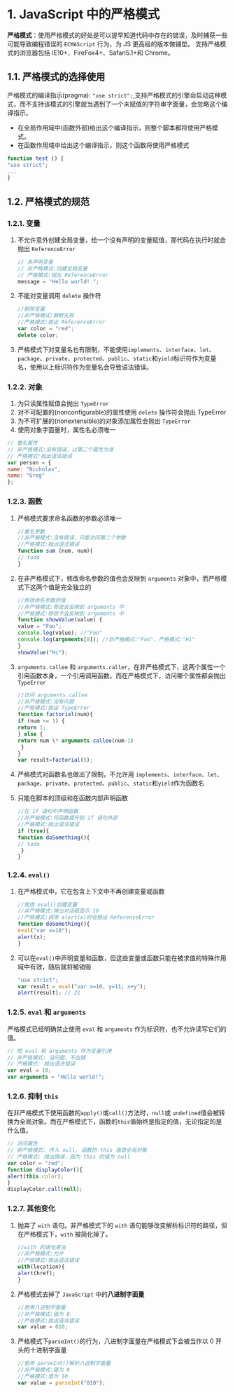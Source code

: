 # 1. JavaScript 中的严格模式

**严格模式**：使用严格模式的好处是可以提早知道代码中存在的错误，及时捕获一些可能导致编程错误的 `ECMAScript` 行为，为 JS 更高级的版本做铺垫。
支持严格模式的浏览器包括 IE10+、FireFox4+、Safari5.1+和 Chrome。

## 1.1. 严格模式的选择使用

严格模式的编译指示(pragma): `"use strict";`,支持严格模式的引擎会启动这种模式，而不支持该模式的引擎就当遇到了一个未赋值的字符串字面量，会忽略这个编译指示。

- 在全局作用域中(函数外部)给出这个编译指示，则整个脚本都将使用严格模式。
- 在函数作用域中给出这个编译指示，则这个函数将使用严格模式

```JavaScript
function test () {
"use strict";
...
}
```

## 1.2. 严格模式的规范

### 1.2.1. 变量

1. 不允许意外创建全局变量，给一个没有声明的变量赋值，那代码在执行时就会抛出 `ReferenceError`

   ```JavaScript
   // 未声明变量
   // 非严格模式:创建全局变量
   // 严格模式:抛出 ReferenceError
   message = "Hello world! ";
   ```

2. 不能对变量调用 `delete` 操作符

   ```JavaScript
   //删除变量
   //非严格模式:静默失败
   //严格模式:抛出 ReferenceError
   var color = "red";
   delete color;
   ```

3. 严格模式下对变量名也有限制，不能使用`implements`、`interface`、`let`、`package`、`private`、`protected`、`public`、`static`和`yield`标识符作为变量名，使用以上标识符作为变量名会导致语法错误。

### 1.2.2. 对象

1. 为只读属性赋值会抛出 `TypeError`
2. 对不可配置的(nonconfigurable)的属性使用 `delete` 操作符会抛出 TypeError
3. 为不可扩展的(nonextensible)的对象添加属性会抛出 `TypeError`
4. 使用对象字面量时，属性名必须唯一

```JavaScript
// 重名属性
// 非严格模式:没有错误，以第二个属性为准
// 严格模式:抛出语法错误
var person = {
name: "Nicholas",
name: "Greg"
};
```

### 1.2.3. 函数

1. 严格模式要求命名函数的参数必须唯一

   ```JavaScript
   //重名参数
   //非严格模式:没有错误，只能访问第二个参数
   //严格模式:抛出语法错误
   function sum (num, num){
   // todo
   }
   ```

2. 在非严格模式下，修改命名参数的值也会反映到 `arguments` 对象中，而严格模式下这两个值是完全独立的

   ```JavaScript
   //修改命名参数的值
   //非严格模式:修改会反映到 arguments 中
   //严格模式:修改不会反映到 arguments 中
   function showValue(value) {
   value = "Foo";
   console.log(value); //"Foo"
   console.log(arguments[0]); //非严格模式:"Foo"，严格模式:"Hi"
   }
   showValue("Hi");
   ```

3. `arguments.callee` 和 `arguments.caller`，在非严格模式下，这两个属性一个引用函数本身，一个引用调用函数。而在严格模式下，访问哪个属性都会抛出 `TypeError`

   ```JavaScript
   //访问 arguments.callee
   //非严格模式:没有问题
   //严格模式:抛出 TypeError
   function factorial(num){
   if (num <= 1) {
   return 1;
   } else {
   return num \* arguments.callee(num-1)
    }
   }
   var result=factorial(5);
   ```

4. 严格模式对函数名也做出了限制，不允许用 `implements`、`interface`、`let`、`package`、`private`、`protected`、`public`、`static`和`yield`作为函数名
5. 只能在脚本的顶级和在函数内部声明函数

   ```JavaScript
   //在 if 语句中声明函数
   //非严格模式:将函数提升到 if 语句外部
   //严格模式:抛出语法错误
   if (true){
   function doSomething(){
   // todo
    }
   }
   ```

### 1.2.4. `eval()`

1. 在严格模式中，它在包含上下文中不再创建变量或函数

   ```JavaScript
   //使用 eval()创建变量
   //非严格模式:弹出对话框显示 10
   //严格模式:调用 alert(x)时会抛出 ReferenceError
   function doSomething(){
   eval("var x=10");
   alert(x);
   }
   ```

2. 可以在`eval()`中声明变量和函数，但这些变量或函数只能在被求值的特殊作用域中有效，随后就将被销毁

   ```JavaScript
   "use strict";
   var result = eval("var x=10, y=11; x+y");
   alert(result); // 21
   ```

### 1.2.5. `eval` 和 `arguments`

严格模式已经明确禁止使用 `eval` 和 `arguments` 作为标识符，也不允许读写它们的值。

```JavaScript
// 把 eval 和 arguments 作为变量引用
// 非严格模式: 没问题，不出错
// 严格模式: 抛出语法错误
var eval = 10;
var arguments = "Hello world!";
```

### 1.2.6. 抑制 `this`

在非严格模式下使用函数的`apply()`或`call()`方法时，`null`或 `undefined`值会被转换为全局对象。而在严格模式下，函数的`this`值始终是指定的值，无论指定的是什么值。

```JavaScript
// 访问属性
// 非严格模式: 传入 null, 函数的 this 值是全局对象
// 严格模式: 抛出错误，因为 this 的值为 null
var color = "red";
function displayColor(){
alert(this.color);
}
displayColor.call(null);
```

### 1.2.7. 其他变化

1. 抛弃了 `with` 语句。非严格模式下的 `with` 语句能够改变解析标识符的路径，但在严格模式下，`with` 被简化掉了。

   ```JavaScript
   //with 的语句用法
   //非严格模式:允许
   //严格模式:抛出语法错误
   with(location){
   alert(href);
   }
   ```

2. 严格模式去掉了 `JavaScript` 中的**八进制字面量**

   ```JavaScript
   //使用八进制字面量
   //非严格模式:值为 8
   //严格模式:抛出语法错误
   var value = 010;
   ```

3. 严格模式下`parseInt()`的行为，八进制字面量在严格模式下会被当作以 0 开头的十进制字面量

   ```JavaScript
   //使用 parseInt()解析八进制字面量
   //非严格模式:值为 8
   //严格模式:值为 10
   var value = parseInt("010");
   ```
